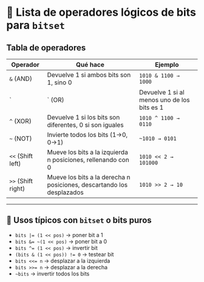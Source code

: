 # 📝 Lista de operadores lógicos de bits para `bitset`

## Tabla de operadores

| Operador | Qué hace | Ejemplo |
|----------|----------|---------|
| `&` (AND) | Devuelve 1 si ambos bits son 1, sino 0 | `1010 & 1100 → 1000` |
| `|` (OR)  | Devuelve 1 si al menos uno de los bits es 1 | `1010 | 1100 → 1110` |
| `^` (XOR) | Devuelve 1 si los bits son diferentes, 0 si son iguales | `1010 ^ 1100 → 0110` |
| `~` (NOT) | Invierte todos los bits (1→0, 0→1) | `~1010 → 0101` |
| `<<` (Shift left) | Mueve los bits a la izquierda n posiciones, rellenando con 0 | `1010 << 2 → 101000` |
| `>>` (Shift right) | Mueve los bits a la derecha n posiciones, descartando los desplazados | `1010 >> 2 → 10` |

---

## 🔹 Usos típicos con `bitset` o bits puros

- `bits |= (1 << pos)` → poner bit a 1  
- `bits &= ~(1 << pos)` → poner bit a 0  
- `bits ^= (1 << pos)` → invertir bit  
- `(bits & (1 << pos)) != 0` → testear bit  
- `bits <<= n` → desplazar a la izquierda  
- `bits >>= n` → desplazar a la derecha  
- `~bits` → invertir todos los bits
